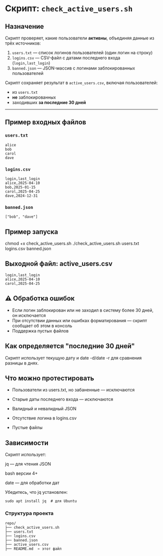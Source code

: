 
# Скрипт: `check_active_users.sh`

## Назначение

Скрипт проверяет, какие пользователи **активны**, объединяя данные из трёх источников:

1. `users.txt` — список логинов пользователей (один логин на строку)
2. `logins.csv` — CSV-файл с датами последнего входа (`login,last_login`)
3. `banned.json` — JSON-массив с логинами заблокированных пользователей

Скрипт сохраняет результат в `active_users.csv`, включая пользователей:
- из `users.txt`
- **не** заблокированных
- заходивших **за последние 30 дней**

---

## Пример входных файлов

### `users.txt`

```
alice
bob
carol
dave
```

### `logins.csv`
```csv
login,last_login
alice,2025-04-10
bob,2025-01-15
carol,2025-04-25
dave,2024-12-31
```

### `banned.json`

```
["bob", "dave"]
```

##  Пример запуска


chmod +x check_active_users.sh
./check_active_users.sh users.txt logins.csv banned.json

## Выходной файл: active_users.csv
```
login,last_login
alice,2025-04-10
carol,2025-04-25
```

## ⚠️ Обработка ошибок
- Если логин заблокирован или не заходил в систему более 30 дней, он исключается
- При отсутствии данных или ошибках форматирования — скрипт сообщает об этом в консоль
- Поддержка пустых файлов

## Как определяется "последние 30 дней"
Скрипт использует текущую дату и date -d/date -r для сравнения разницы в днях.

## Что можно протестировать
- Пользователи из users.txt, но забаненные — исключаются

- Старые даты последнего входа — исключаются

- Валидный и невалидный JSON

- Отсутствие логина в logins.csv

- Пустые файлы

## Зависимости
Скрипт использует:

jq — для чтения JSON

bash версии 4+

date — для обработки дат

Убедитесь, что jq установлен:

`sudo apt install jq  # для Ubuntu`

### Структура проекта

```
repo/
├── check_active_users.sh
├── users.txt
├── logins.csv
├── banned.json
├── active_users.csv
├── README.md  ← этот файл
```

